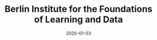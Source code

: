 ---
date: 2020-01-03
code: BIFOLD
title: Berlin Institute for the Foundations of Learning and Data
abstract:

text: |
    BIFOLD aims to conduct research into the scientific foundations of Big Data and Machine Learning, to advance AI application development, and greatly increase the impact to society, the economy, and science. Prof. Begüm Demir is one of the Principle Investigators. <br /><br />
    For more information, visit: <a href="https://bifold.berlin" target="_blank">bifold.berlin</a>.

main_page_image: bifold_logo.svg

---